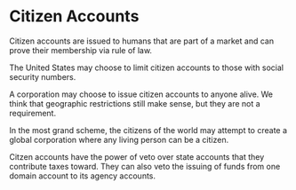 # Citizen Accounts

Citizen accounts are issued to humans that are part of a market and can prove their membership via rule of law.

The United States may choose to limit citizen accounts to those with social security numbers.

A corporation may choose to issue citizen accounts to anyone alive.  We think that geographic restrictions still make sense, but they are not a requirement.

In the most grand scheme, the citizens of the world may attempt to create a global corporation where any living person can be a citizen.

Citzen accounts have the power of veto over state accounts that they contribute taxes toward.  They can also veto the issuing of funds from one domain account to its agency accounts.


